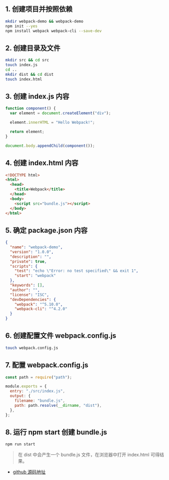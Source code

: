 ## 1. 创建项目并按照依赖

```sh
mkdir webpack-demo && webpack-demo
npm init --yes
npm install webpack webpack-cli --save-dev
```

## 2. 创建目录及文件

```sh
mkdir src && cd src
touch index.js
cd ..
mkdir dist && cd dist
touch index.html
```

## 3. 创建 index.js 内容

```javascript
function component() {
  var element = document.createElement("div");

  element.innerHTML = "Hello Webpack!";

  return element;
}

document.body.appendChild(component());
```

## 4. 创建 index.html 内容

```html
<!DOCTYPE html>
<html>
  <head>
    <title>Webpack</title>
  </head>
  <body>
    <script src="bundle.js"></script>
  </body>
</html>
```

## 5. 确定 package.json 内容

```json
{
  "name": "webpack-demo",
  "version": "1.0.0",
  "description": "",
  "private": true,
  "scripts": {
    "test": "echo \"Error: no test specified\" && exit 1",
    "start": "webpack"
  },
  "keywords": [],
  "author": "",
  "license": "ISC",
  "devDependencies": {
    "webpack": "^5.10.0",
    "webpack-cli": "^4.2.0"
  }
}
```

## 6. 创建配置文件 webpack.config.js

```sh
touch webpack.config.js
```

## 7. 配置 webpack.config.js

```javascript
const path = require("path");

module.exports = {
  entry: "./src/index.js",
  output: {
    filename: "bundle.js",
    path: path.resolve(__dirname, "dist"),
  },
};
```

## 8. 运行 npm start 创建 bundle.js

```sh
npm run start
```

> 在 dist 中会产生一个 bundle.js 文件，在浏览器中打开 index.html 可得结果。

- [github 源码地址](https://github.com/changxianglin/webpack-demo)
